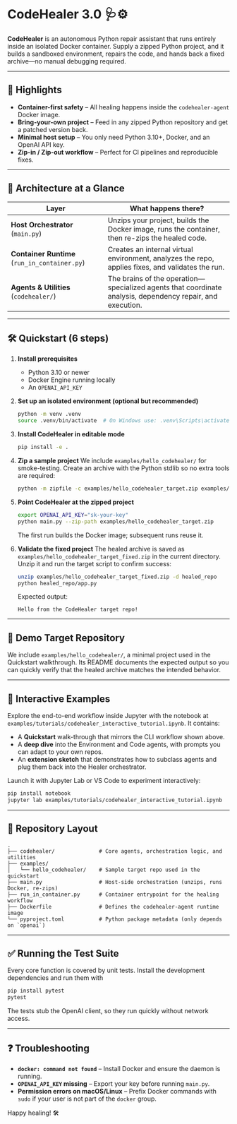 # CodeHealer 3.0 🩺⚙️

**CodeHealer** is an autonomous Python repair assistant that runs entirely inside an isolated
Docker container. Supply a zipped Python project, and it builds a sandboxed environment,
repairs the code, and hands back a fixed archive—no manual debugging required.

---

## 🚀 Highlights
- **Container-first safety** – All healing happens inside the `codehealer-agent` Docker image.
- **Bring-your-own project** – Feed in any zipped Python repository and get a patched version back.
- **Minimal host setup** – You only need Python 3.10+, Docker, and an OpenAI API key.
- **Zip-in / Zip-out workflow** – Perfect for CI pipelines and reproducible fixes.

---

## 🧱 Architecture at a Glance
| Layer | What happens there? |
| --- | --- |
| **Host Orchestrator** (`main.py`) | Unzips your project, builds the Docker image, runs the container, then re-zips the healed code. |
| **Container Runtime** (`run_in_container.py`) | Creates an internal virtual environment, analyzes the repo, applies fixes, and validates the run. |
| **Agents & Utilities** (`codehealer/`) | The brains of the operation—specialized agents that coordinate analysis, dependency repair, and execution. |

---

## 🛠️ Quickstart (6 steps)
1. **Install prerequisites**
   - Python 3.10 or newer
   - Docker Engine running locally
   - An `OPENAI_API_KEY`

2. **Set up an isolated environment (optional but recommended)**
   ```bash
   python -m venv .venv
   source .venv/bin/activate  # On Windows use: .venv\Scripts\activate
   ```

3. **Install CodeHealer in editable mode**
   ```bash
   pip install -e .
   ```

4. **Zip a sample project**
   We include `examples/hello_codehealer/` for smoke-testing. Create an archive with the
   Python stdlib so no extra tools are required:
   ```bash
   python -m zipfile -c examples/hello_codehealer_target.zip examples/hello_codehealer
   ```

5. **Point CodeHealer at the zipped project**
   ```bash
   export OPENAI_API_KEY="sk-your-key"
   python main.py --zip-path examples/hello_codehealer_target.zip
   ```
   The first run builds the Docker image; subsequent runs reuse it.

6. **Validate the fixed project**
   The healed archive is saved as `examples/hello_codehealer_target_fixed.zip` in the current
   directory. Unzip it and run the target script to confirm success:
   ```bash
   unzip examples/hello_codehealer_target_fixed.zip -d healed_repo
   python healed_repo/app.py
   ```
   Expected output:
   ```
   Hello from the CodeHealer target repo!
   ```

---

## 🧪 Demo Target Repository
We include `examples/hello_codehealer/`, a minimal project used in the Quickstart walkthrough.
Its README documents the expected output so you can quickly verify that the healed archive
matches the intended behavior.

---

## 📓 Interactive Examples
Explore the end-to-end workflow inside Jupyter with the notebook at
`examples/tutorials/codehealer_interactive_tutorial.ipynb`. It contains:

- A **Quickstart** walk-through that mirrors the CLI workflow shown above.
- A **deep dive** into the Environment and Code agents, with prompts you can adapt to your own repos.
- An **extension sketch** that demonstrates how to subclass agents and plug them back into the Healer orchestrator.

Launch it with Jupyter Lab or VS Code to experiment interactively:

```bash
pip install notebook
jupyter lab examples/tutorials/codehealer_interactive_tutorial.ipynb
```

---

## 📂 Repository Layout
```
.
├── codehealer/              # Core agents, orchestration logic, and utilities
├── examples/
│   └── hello_codehealer/    # Sample target repo used in the quickstart
├── main.py                  # Host-side orchestration (unzips, runs Docker, re-zips)
├── run_in_container.py      # Container entrypoint for the healing workflow
├── Dockerfile               # Defines the codehealer-agent runtime image
└── pyproject.toml           # Python package metadata (only depends on `openai`)
```

---

## ✅ Running the Test Suite
Every core function is covered by unit tests. Install the development dependencies and run them with

```bash
pip install pytest
pytest
```

The tests stub the OpenAI client, so they run quickly without network access.

---

## ❓ Troubleshooting
- **`docker: command not found`** – Install Docker and ensure the daemon is running.
- **`OPENAI_API_KEY` missing** – Export your key before running `main.py`.
- **Permission errors on macOS/Linux** – Prefix Docker commands with `sudo` if your user is
  not part of the `docker` group.

Happy healing! 🛠️
